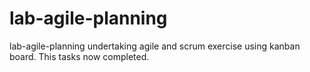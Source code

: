 # lab-agile-planning
lab-agile-planning
undertaking agile and scrum exercise using kanban board.
This tasks now completed.